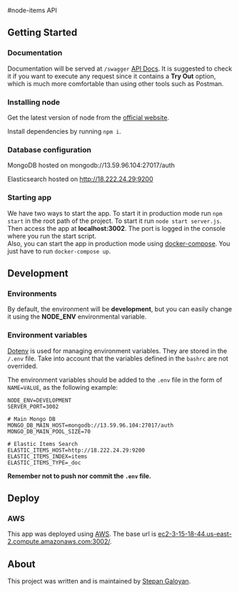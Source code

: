 #node-items API

## Getting Started

### Documentation

Documentation will be served at `/swagger` [API Docs](ec2-3-15-18-44.us-east-2.compute.amazonaws.com:3002/swagger). It is suggested to check it if you want to execute any request since it contains a **Try Out** option, which is much more comfortable than using other tools such as Postman.

### Installing node

Get the latest version of node from the [official website](https://nodejs.org/).

Install dependencies by running `npm i`.

### Database configuration

MongoDB hosted on mongodb://13.59.96.104:27017/auth

Elasticsearch hosted on http://18.222.24.29:9200

### Starting app

We have two ways to start the app. To start it in production mode run `npm start` in the root path of the project. To start it run `node start server.js`. Then access the app at **localhost:3002**. The port is logged in the console where you run the start script.  
Also, you can start the app in production mode using [docker-compose](https://docs.docker.com/compose/install/). You just have to run `docker-compose up`.

## Development

### Environments

By default, the environment will be **development**, but you can easily change it using the **NODE_ENV** environmental variable.

### Environment variables

[Dotenv](https://www.npmjs.com/package/dotenv) is used for managing environment variables. They are stored in the `/.env` file. Take into account that the variables defined in the `bashrc` are not overrided.

The environment variables should be added to the `.env` file in the form of `NAME=VALUE`, as the following example:

```
NODE_ENV=DEVELOPMENT
SERVER_PORT=3002

# Main Mongo DB
MONGO_DB_MAIN_HOST=mongodb://13.59.96.104:27017/auth
MONGO_DB_MAIN_POOL_SIZE=70

# Elastic Items Search
ELASTIC_ITEMS_HOST=http://18.222.24.29:9200
ELASTIC_ITEMS_INDEX=items
ELASTIC_ITEMS_TYPE=_doc
```

**Remember not to push nor commit the `.env` file.**

## Deploy

### AWS

This app was deployed using [AWS](https://aws.amazon.com/). The base url is [ec2-3-15-18-44.us-east-2.compute.amazonaws.com:3002/](ec2-3-15-18-44.us-east-2.compute.amazonaws.com:3002/).

## About

This project was written and is maintained by [Stepan Galoyan](https://github.com/stepgal).

